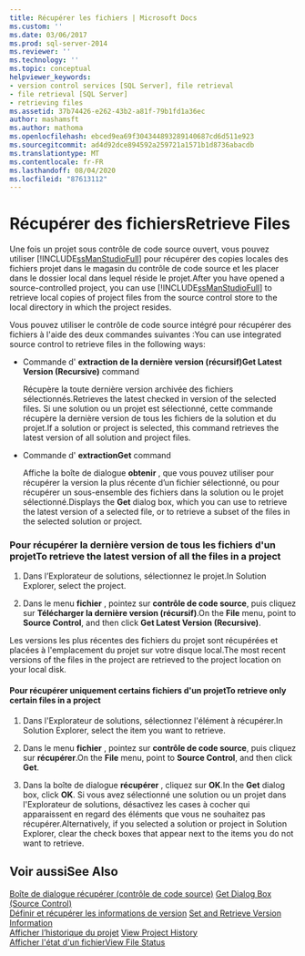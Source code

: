 ```yaml
---
title: Récupérer les fichiers | Microsoft Docs
ms.custom: ''
ms.date: 03/06/2017
ms.prod: sql-server-2014
ms.reviewer: ''
ms.technology: ''
ms.topic: conceptual
helpviewer_keywords:
- version control services [SQL Server], file retrieval
- file retrieval [SQL Server]
- retrieving files
ms.assetid: 37b74426-e262-43b2-a81f-79b1fd1a36ec
author: mashamsft
ms.author: mathoma
ms.openlocfilehash: ebced9ea69f304344893289140687cd6d511e923
ms.sourcegitcommit: ad4d92dce894592a259721a1571b1d8736abacdb
ms.translationtype: MT
ms.contentlocale: fr-FR
ms.lasthandoff: 08/04/2020
ms.locfileid: "87613112"
---
```

# <a name="retrieve-files"></a><span data-ttu-id="3cf89-102">Récupérer des fichiers</span><span class="sxs-lookup"><span data-stu-id="3cf89-102">Retrieve Files</span></span>
  <span data-ttu-id="3cf89-103">Une fois un projet sous contrôle de code source ouvert, vous pouvez utiliser [!INCLUDE[ssManStudioFull](../includes/ssmanstudiofull-md.md)] pour récupérer des copies locales des fichiers projet dans le magasin du contrôle de code source et les placer dans le dossier local dans lequel réside le projet.</span><span class="sxs-lookup"><span data-stu-id="3cf89-103">After you have opened a source-controlled project, you can use [!INCLUDE[ssManStudioFull](../includes/ssmanstudiofull-md.md)] to retrieve local copies of project files from the source control store to the local directory in which the project resides.</span></span>  
  
 <span data-ttu-id="3cf89-104">Vous pouvez utiliser le contrôle de code source intégré pour récupérer des fichiers à l'aide des deux commandes suivantes :</span><span class="sxs-lookup"><span data-stu-id="3cf89-104">You can use integrated source control to retrieve files in the following ways:</span></span>  
  
-   <span data-ttu-id="3cf89-105">Commande d' **extraction de la dernière version (récursif)**</span><span class="sxs-lookup"><span data-stu-id="3cf89-105">**Get Latest Version (Recursive)** command</span></span>  
  
     <span data-ttu-id="3cf89-106">Récupère la toute dernière version archivée des fichiers sélectionnés.</span><span class="sxs-lookup"><span data-stu-id="3cf89-106">Retrieves the latest checked in version of the selected files.</span></span> <span data-ttu-id="3cf89-107">Si une solution ou un projet est sélectionné, cette commande récupère la dernière version de tous les fichiers de la solution et du projet.</span><span class="sxs-lookup"><span data-stu-id="3cf89-107">If a solution or project is selected, this command retrieves the latest version of all solution and project files.</span></span>  
  
-   <span data-ttu-id="3cf89-108">Commande d' **extraction**</span><span class="sxs-lookup"><span data-stu-id="3cf89-108">**Get** command</span></span>  
  
     <span data-ttu-id="3cf89-109">Affiche la boîte de dialogue **obtenir** , que vous pouvez utiliser pour récupérer la version la plus récente d’un fichier sélectionné, ou pour récupérer un sous-ensemble des fichiers dans la solution ou le projet sélectionné.</span><span class="sxs-lookup"><span data-stu-id="3cf89-109">Displays the **Get** dialog box, which you can use to retrieve the latest version of a selected file, or to retrieve a subset of the files in the selected solution or project.</span></span>  
  
### <a name="to-retrieve-the-latest-version-of-all-the-files-in-a-project"></a><span data-ttu-id="3cf89-110">Pour récupérer la dernière version de tous les fichiers d'un projet</span><span class="sxs-lookup"><span data-stu-id="3cf89-110">To retrieve the latest version of all the files in a project</span></span>  
  
1.  <span data-ttu-id="3cf89-111">Dans l’Explorateur de solutions, sélectionnez le projet.</span><span class="sxs-lookup"><span data-stu-id="3cf89-111">In Solution Explorer, select the project.</span></span>  
  
2.  <span data-ttu-id="3cf89-112">Dans le menu **fichier** , pointez sur **contrôle de code source**, puis cliquez sur **Télécharger la dernière version (récursif)**.</span><span class="sxs-lookup"><span data-stu-id="3cf89-112">On the **File** menu, point to **Source Control**, and then click **Get Latest Version (Recursive)**.</span></span>  
  
 <span data-ttu-id="3cf89-113">Les versions les plus récentes des fichiers du projet sont récupérées et placées à l'emplacement du projet sur votre disque local.</span><span class="sxs-lookup"><span data-stu-id="3cf89-113">The most recent versions of the files in the project are retrieved to the project location on your local disk.</span></span>  
  
#### <a name="to-retrieve-only-certain-files-in-a-project"></a><span data-ttu-id="3cf89-114">Pour récupérer uniquement certains fichiers d'un projet</span><span class="sxs-lookup"><span data-stu-id="3cf89-114">To retrieve only certain files in a project</span></span>  
  
1.  <span data-ttu-id="3cf89-115">Dans l'Explorateur de solutions, sélectionnez l'élément à récupérer.</span><span class="sxs-lookup"><span data-stu-id="3cf89-115">In Solution Explorer, select the item you want to retrieve.</span></span>  
  
2.  <span data-ttu-id="3cf89-116">Dans le menu **fichier** , pointez sur **contrôle de code source**, puis cliquez sur **récupérer**.</span><span class="sxs-lookup"><span data-stu-id="3cf89-116">On the **File** menu, point to **Source Control**, and then click **Get**.</span></span>  
  
3.  <span data-ttu-id="3cf89-117">Dans la boîte de dialogue **récupérer** , cliquez sur **OK**.</span><span class="sxs-lookup"><span data-stu-id="3cf89-117">In the **Get** dialog box, click **OK**.</span></span> <span data-ttu-id="3cf89-118">Si vous avez sélectionné une solution ou un projet dans l'Explorateur de solutions, désactivez les cases à cocher qui apparaissent en regard des éléments que vous ne souhaitez pas récupérer.</span><span class="sxs-lookup"><span data-stu-id="3cf89-118">Alternatively, if you selected a solution or project in Solution Explorer, clear the check boxes that appear next to the items you do not want to retrieve.</span></span>  
  
## <a name="see-also"></a><span data-ttu-id="3cf89-119">Voir aussi</span><span class="sxs-lookup"><span data-stu-id="3cf89-119">See Also</span></span>  
 <span data-ttu-id="3cf89-120">[Boîte de dialogue récupérer &#40;contrôle de code source&#41;](../../2014/database-engine/get-dialog-box-source-control.md) </span><span class="sxs-lookup"><span data-stu-id="3cf89-120">[Get Dialog Box &#40;Source Control&#41;](../../2014/database-engine/get-dialog-box-source-control.md) </span></span>  
 <span data-ttu-id="3cf89-121">[Définir et récupérer les informations de version](../../2014/database-engine/set-and-retrieve-version-information.md) </span><span class="sxs-lookup"><span data-stu-id="3cf89-121">[Set and Retrieve Version Information](../../2014/database-engine/set-and-retrieve-version-information.md) </span></span>  
 <span data-ttu-id="3cf89-122">[Afficher l’historique du projet](../../2014/database-engine/view-project-history.md) </span><span class="sxs-lookup"><span data-stu-id="3cf89-122">[View Project History](../../2014/database-engine/view-project-history.md) </span></span>  
 [<span data-ttu-id="3cf89-123">Afficher l'état d'un fichier</span><span class="sxs-lookup"><span data-stu-id="3cf89-123">View File Status</span></span>](../../2014/database-engine/view-file-status.md)  
  
  
